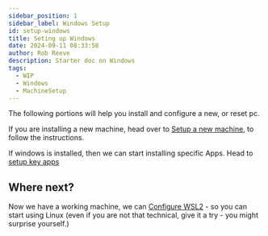```yaml
---  
sidebar_position: 1  
sidebar_label: Windows Setup
id: setup-windows
title: Seting up Windows
date: 2024-09-11 08:33:58
author: Rob Reeve
description: Starter doc on Windows
tags: 
  - WIP
  - Windows
  - MachineSetup
--- 
```


<!-- SPDX-License-Identifier: CC-BY-SA-4.0 -->

The following portions will help you install and configure a new, or reset pc.

If you are installing a new machine, head over to [Setup a new machine](00_1_windows_setup_new_machine.md), to follow the instructions.

If windows is installed, then we can start installing specific Apps. Head to [setup key apps](00_2_windows_setup_key_apps.md)

## Where next?

Now we have a working machine, we can [Configure WSL2](01_windows_11_wsl2.md) - so you can start using Linux (even if you are not that technical, give it a try - you might surprise yourself.)

